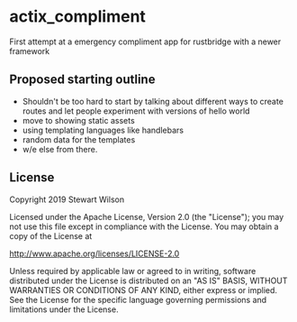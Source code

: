 # actix_compliment
First attempt at a emergency compliment app for rustbridge with a newer framework

## Proposed starting outline
- Shouldn't be too hard to start by talking about different ways to create routes and let people experiment with versions of hello world
- move to showing static assets
- using templating languages like handlebars
- random data for the templates
- w/e else from there.

## License

Copyright 2019 Stewart Wilson

Licensed under the Apache License, Version 2.0 (the "License");
you may not use this file except in compliance with the License.
You may obtain a copy of the License at

   http://www.apache.org/licenses/LICENSE-2.0

Unless required by applicable law or agreed to in writing, software
distributed under the License is distributed on an "AS IS" BASIS,
WITHOUT WARRANTIES OR CONDITIONS OF ANY KIND, either express or implied.
See the License for the specific language governing permissions and
limitations under the License.
